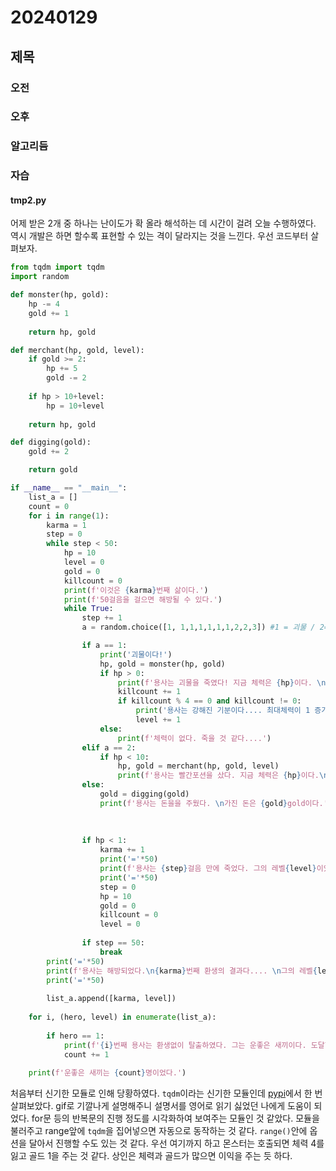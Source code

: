 # 20240129
## 제목


### 오전
### 오후
### 알고리듬


### 자습
#### tmp2.py
어제 받은 2개 중 하나는 난이도가 확 올라 해석하는 데 시간이 걸려 오늘 수행하였다. 역시 개발은 하면 할수록 표현할 수 있는 격이 달라지는 것을 느낀다. 우선 코드부터 살펴보자.
``` python
from tqdm import tqdm
import random

def monster(hp, gold):
    hp -= 4
    gold += 1
    
    return hp, gold

def merchant(hp, gold, level):
    if gold >= 2:
        hp += 5
        gold -= 2
    
    if hp > 10+level:
        hp = 10+level
            
    return hp, gold

def digging(gold):
    gold += 2

    return gold

if __name__ == "__main__":
    list_a = []
    count = 0
    for i in range(1):
        karma = 1
        step = 0
        while step < 50:        
            hp = 10
            level = 0
            gold = 0
            killcount = 0
            print(f'이것은 {karma}번째 삶이다.')
            print(f'50걸음을 걸으면 해방될 수 있다.')
            while True:
                step += 1
                a = random.choice([1, 1,1,1,1,1,1,2,2,3]) #1 = 괴물 / 2= 포션 / 3 = 득템  // 간단한 밸패 가능

                if a == 1:
                    print('괴물이다!')
                    hp, gold = monster(hp, gold)
                    if hp > 0:
                        print(f'용사는 괴물을 죽였다! 지금 체력은 {hp}이다. \n가진 돈은 {gold}gold이다.')
                        killcount += 1
                        if killcount % 4 == 0 and killcount != 0:                    
                            print('용사는 강해진 기분이다.... 최대체력이 1 증가하였다.')
                            level += 1
                    else:
                        print(f'체력이 없다. 죽을 것 같다....')                    
                elif a == 2:
                    if hp < 10:
                        hp, gold = merchant(hp, gold, level)
                        print(f'용사는 빨간포션을 샀다. 지금 체력은 {hp}이다.\n가진 돈은 {gold}gold이다.')
                else:
                    gold = digging(gold)
                    print(f'용사는 돈을을 주웠다. \n가진 돈은 {gold}gold이다.')
                        
                
                
                if hp < 1:
                    karma += 1
                    print('='*50)
                    print(f'용사는 {step}걸음 만에 죽었다. 그의 레벨{level}이었다.\n{killcount}마리의 괴물을 죽였고, 가진 돈은 {gold}gold였다.')
                    print('='*50)
                    step = 0
                    hp = 10
                    gold = 0
                    killcount = 0
                    level = 0
                
                if step == 50:
                    break
        print('='*50)
        print(f'용사는 해방되었다.\n{karma}번째 환생의 결과다.... \n그의 레벨{level}이었다.\n{killcount}마리의 괴물을 죽였고, 가진 돈은 {gold}gold였다.')
        print('='*50)
        
        list_a.append([karma, level])
   
    for i, (hero, level) in enumerate(list_a):
        
        if hero == 1:
            print(f'{i}번째 용사는 환생없이 탈출하였다. 그는 운좋은 새끼이다. 도달한 레벨은 {level}이다.')
            count += 1
    
    print(f'운좋은 새끼는 {count}명이었다.')
```

처음부터 신기한 모듈로 인해 당황하였다. `tqdm`이라는 신기한 모듈인데 [pypi](https://pypi.org/project/tqdm/)에서 한 번 살펴보았다. gif로 기깔나게 설명해주니 설명서를 영어로 읽기 싫었던 나에게 도움이 되었다. for문 등의 반복문의 진행 정도를 시각화하여 보여주는 모듈인 것 같았다. 모듈을 불러주고 range앞에 `tqdm`을 집어넣으면 자동으로 동작하는 것 같다. `range()`안에 옵션을 달아서 진행할 수도 있는 것 같다. 우선 여기까지 하고 몬스터는 호출되면 체력 4를 잃고 골드 1을 주는 것 같다. 상인은 체력과 골드가 많으면 이익을 주는 듯 하다.